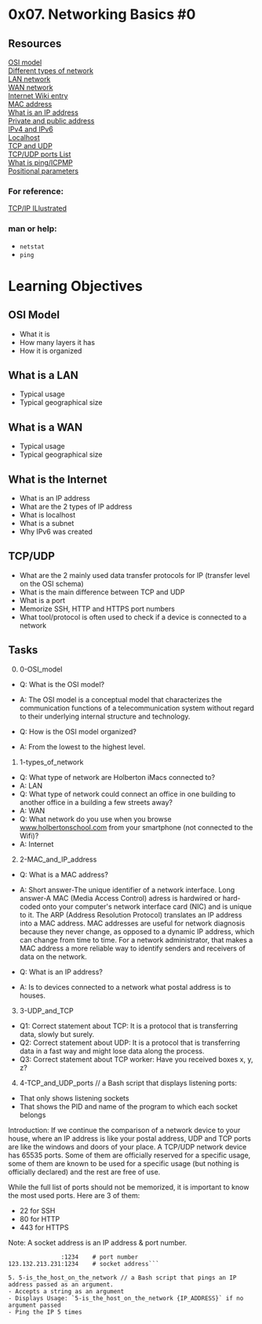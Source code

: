 # 0x07. Networking Basics #0

## Resources
[OSI model](https://searchnetworking.techtarget.com/definition/OSI) </br >
[Different types of network](https://www.lifewire.com/lans-wans-and-other-area-networks-817376) </br >
[LAN network](https://searchnetworking.techtarget.com/definition/local-area-network-LAN) </br >
[WAN network](https://searchnetworking.techtarget.com/definition/WAN-wide-area-network) </br >
[Internet Wiki entry](https://en.wikipedia.org/wiki/Internet) </br >
[MAC address](https://whatismyipaddress.com/mac-address) </br >
[What is an IP address](https://www.bleepingcomputer.com/tutorials/ip-addresses-explained/) </br >
[Private and public address](https://www.iplocation.net/public-vs-private-ip-address) </br >
[IPv4 and IPv6](https://www.webopedia.com/DidYouKnow/Internet/ipv6_ipv4_difference.html) </br >
[Localhost](https://en.wikipedia.org/wiki/Localhost) </br >
[TCP and UDP](https://www.howtogeek.com/190014/htg-explains-what-is-the-difference-between-tcp-and-udp/) </br >
[TCP/UDP ports List](https://en.wikipedia.org/wiki/List_of_TCP_and_UDP_port_numbers) </br >
[What is ping/ICPMP](https://en.wikipedia.org/wiki/Ping_%28networking_utility%29) </br >
[Positional parameters](https://wiki.bash-hackers.org/scripting/posparams) </br >
### For reference:
[TCP/IP ILlustrated]() </br >
### man or help:
- `netstat`
- `ping`

# Learning Objectives
## OSI Model
- What it is
- How many layers it has
- How it is organized
## What is a LAN
- Typical usage
- Typical geographical size
## What is a WAN
- Typical usage
- Typical geographical size
## What is the Internet
- What is an IP address
- What are the 2 types of IP address
- What is localhost
- What is a subnet
- Why IPv6 was created
## TCP/UDP
- What are the 2 mainly used data transfer protocols for IP (transfer level on the OSI schema)
- What is the main difference between TCP and UDP
- What is a port
- Memorize SSH, HTTP and HTTPS port numbers
- What tool/protocol is often used to check if a device is connected to a network

## Tasks
0. 0-OSI_model
- Q: What is the OSI model?
- A: The OSI model is a conceptual model that characterizes the communication functions of a telecommunication system without regard to their underlying internal structure and technology.

- Q: How is the OSI model organized?
- A: From the lowest to the highest level.

1. 1-types_of_network
- Q: What type of network are Holberton iMacs connected to?
- A: LAN
- Q: What type of network could connect an office in one building to another office in a building a few streets away?
- A: WAN
- Q: What network do you use when you browse www.holbertonschool.com from your smartphone (not connected to the Wifi)?
- A: Internet

2. 2-MAC_and_IP_address
- Q: What is a MAC address?
- A: Short answer-The unique identifier of a network interface. Long answer-A MAC (Media Access Control) adress is hardwired or hard-coded onto your computer's network interface card (NIC) and is unique to it. The ARP (Address Resolution Protocol) translates an IP address into a MAC address. MAC addresses are useful for network diagnosis because they never change, as opposed to a dynamic IP address, which can change from time to time. For a network administrator, that makes a MAC address a more reliable way to identify senders and receivers of data on the network.

- Q: What is an IP address?
- A: Is to devices connected to a network what postal address is to houses.

3. 3-UDP_and_TCP
- Q1: Correct statement about TCP: It is a protocol that is transferring data, slowly but surely.
- Q2: Correct statement about UDP: It is a protocol that is transferring data in a fast way and might lose data along the process.
- Q3: Correct statement about TCP worker: Have you received boxes x, y, z?

4. 4-TCP_and_UDP_ports // a Bash script that displays listening ports:
- That only shows listening sockets
- That shows the PID and name of the program to which each socket belongs

Introduction: If we continue the comparison of a network device to your house, where an IP address is like your postal address, UDP and TCP ports are like the windows and doors of your place. A TCP/UDP network device has 65535 ports. Some of them are officially reserved for a specific usage, some of them are known to be used for a specific usage (but nothing is officially declared) and the rest are free of use.

While the full list of ports should not be memorized, it is important to know the most used ports.
Here are 3 of them:

- 22 for SSH
- 80 for HTTP
- 443 for HTTPS

Note: A socket address is an IP address & port number.
```123.132.213.231         # IP address
               :1234    # port number
123.132.213.231:1234    # socket address```

5. 5-is_the_host_on_the_network // a Bash script that pings an IP address passed as an argument.
- Accepts a string as an argument
- Displays Usage: `5-is_the_host_on_the_network {IP_ADDRESS}` if no argument passed
- Ping the IP 5 times
